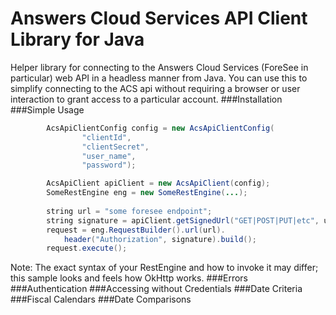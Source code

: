 Answers Cloud Services API Client Library for Java
===================
Helper library for connecting to the Answers Cloud Services (ForeSee in particular) web API in a headless manner from Java. You can use this to simplify connecting to the ACS api without requiring a browser or user interaction to grant access to a particular account.
###Installation
###Simple Usage
```java
        AcsApiClientConfig config = new AcsApiClientConfig(
                "clientId",
                "clientSecret",
                "user_name",
                "password");

        AcsApiClient apiClient = new AcsApiClient(config);
		SomeRestEngine eng = new SomeRestEngine(...);
		
		string url = "some foresee endpoint";
		string signature = apiClient.getSignedUrl("GET|POST|PUT|etc", url)
		request = eng.RequestBuilder().url(url).
			header("Authorization", signature).build();
		request.execute();
```
Note: The exact syntax of your RestEngine and how to invoke it may differ; this sample
looks and feels how OkHttp works.
###Errors
###Authentication
###Accessing without Credentials
###Date Criteria
###Fiscal Calendars
###Date Comparisons
